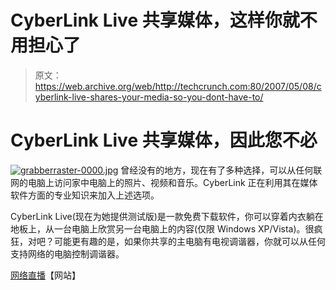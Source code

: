 # CyberLink Live 共享媒体，这样你就不用担心了

> 原文：<https://web.archive.org/web/http://techcrunch.com:80/2007/05/08/cyberlink-live-shares-your-media-so-you-dont-have-to/>

# CyberLink Live 共享媒体，因此您不必

[![grabberraster-0000.jpg](img/087351f87eff5afd66dc3fbbd52665a4.png)](https://web.archive.org/web/20210228073744/http://www.cyberlinklive.com/ "grabberraster-0000.jpg") 
曾经没有的地方，现在有了多种选择，可以从任何联网的电脑上访问家中电脑上的照片、视频和音乐。CyberLink 正在利用其在媒体软件方面的专业知识来加入上述选项。

CyberLink Live(现在为她提供测试版)是一款免费下载软件，你可以穿着内衣躺在地板上，从一台电脑上欣赏另一台电脑上的内容(仅限 Windows XP/Vista)。很疯狂，对吧？可能更有趣的是，如果你共享的主电脑有电视调谐器，你就可以从任何支持网络的电脑控制调谐器。

[网络直播](https://web.archive.org/web/20210228073744/http://www.cyberlinklive.com/)【网站】